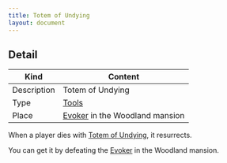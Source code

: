 ```yaml
---
title: Totem of Undying
layout: document
---
```

## Detail

|Kind|Content|
|---|---|
|Description|Totem of Undying|
|Type|[Tools](Tools)|
|Place|[Evoker](Evoker) in the Woodland mansion|

When a player dies with [Totem of Undying](Totem_of_Undying), it resurrects.

You can get it by defeating the [Evoker](Evoker) in the Woodland mansion.
